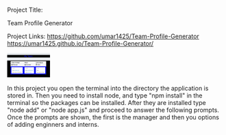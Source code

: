 Project Title:

Team Profile Generator 

Project Links:
https://github.com/umar1425/Team-Profile-Generator
https://umar1425.github.io/Team-Profile-Generator/

<img src="Asset/Myteam.png" width="100">

In this project you open the terminal into the directory the application is stored in. Then you need to install node, and type "npm install" in the terminal so the packages can be installed. After they are installed type "node add" or "node app.js" and proceed to answer the following prompts. Once the prompts are shown, the first is the manager and then you options of adding enginners and interns. 
